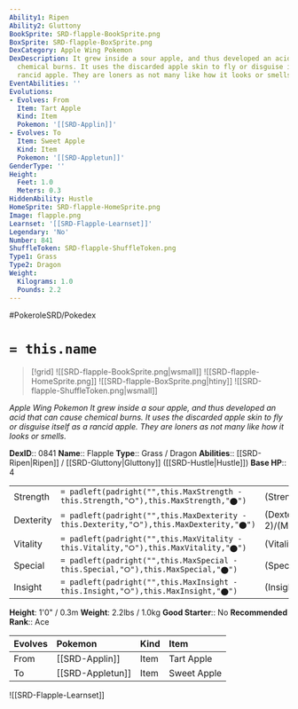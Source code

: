 ```yaml
---
Ability1: Ripen
Ability2: Gluttony
BookSprite: SRD-flapple-BookSprite.png
BoxSprite: SRD-flapple-BoxSprite.png
DexCategory: Apple Wing Pokemon
DexDescription: It grew inside a sour apple, and thus developed an acid that can cause
  chemical burns. It uses the discarded apple skin to fly or disguise itself as a
  rancid apple. They are loners as not many like how it looks or smells.
EventAbilities: ''
Evolutions:
- Evolves: From
  Item: Tart Apple
  Kind: Item
  Pokemon: '[[SRD-Applin]]'
- Evolves: To
  Item: Sweet Apple
  Kind: Item
  Pokemon: '[[SRD-Appletun]]'
GenderType: ''
Height:
  Feet: 1.0
  Meters: 0.3
HiddenAbility: Hustle
HomeSprite: SRD-flapple-HomeSprite.png
Image: flapple.png
Learnset: '[[SRD-Flapple-Learnset]]'
Legendary: 'No'
Number: 841
ShuffleToken: SRD-flapple-ShuffleToken.png
Type1: Grass
Type2: Dragon
Weight:
  Kilograms: 1.0
  Pounds: 2.2
---
```


#PokeroleSRD/Pokedex

# `= this.name`

> [!grid]
> ![[SRD-flapple-BookSprite.png|wsmall]]
> ![[SRD-flapple-HomeSprite.png]]
> ![[SRD-flapple-BoxSprite.png|htiny]]
> ![[SRD-flapple-ShuffleToken.png|wsmall]]


*Apple Wing Pokemon*
*It grew inside a sour apple, and thus developed an acid that can cause chemical burns. It uses the discarded apple skin to fly or disguise itself as a rancid apple. They are loners as not many like how it looks or smells.*

**DexID**:: 0841
**Name**:: Flapple
**Type**:: Grass / Dragon
**Abilities**:: [[SRD-Ripen|Ripen]] / [[SRD-Gluttony|Gluttony]] ([[SRD-Hustle|Hustle]])
**Base HP**:: 4

|           |                                                                                        |                                          |
| --------- | -------------------------------------------------------------------------------------- | ---------------------------------------- |
| Strength  | `= padleft(padright("",this.MaxStrength - this.Strength,"⭘"),this.MaxStrength,"⬤")`    | (Strength::3)/(MaxStrength::6)   |
| Dexterity | `= padleft(padright("",this.MaxDexterity - this.Dexterity,"⭘"),this.MaxDexterity,"⬤")` | (Dexterity:: 2)/(MaxDexterity::5) |
| Vitality  | `= padleft(padright("",this.MaxVitality - this.Vitality,"⭘"),this.MaxVitality,"⬤")`    | (Vitality::2)/(MaxVitality::5)   |
| Special   | `= padleft(padright("",this.MaxSpecial - this.Special,"⭘"),this.MaxSpecial,"⬤")`       | (Special::3)/(MaxSpecial::6)     |
| Insight   | `= padleft(padright("",this.MaxInsight - this.Insight,"⭘"),this.MaxInsight,"⬤")`       | (Insight::2)/(MaxInsight::4)     |

**Height**: 1'0" / 0.3m
**Weight**: 2.2lbs / 1.0kg
**Good Starter**:: No
**Recommended Rank**:: Ace

| Evolves   | Pokemon          | Kind   | Item        |
|:----------|:-----------------|:-------|:------------|
| From      | [[SRD-Applin]]   | Item   | Tart Apple  |
| To        | [[SRD-Appletun]] | Item   | Sweet Apple |

![[SRD-Flapple-Learnset]]